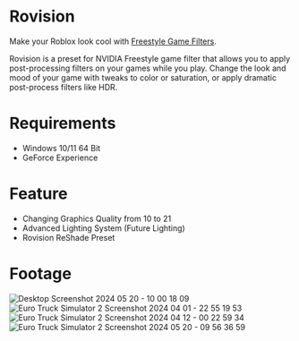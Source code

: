 # Rovision
Make your Roblox look cool with [Freestyle Game Filters](https://www.nvidia.com/en-us/geforce/geforce-experience/#Freestyle).

Rovision is a preset for NVIDIA Freestyle game filter that allows you to apply post-processing filters on your games while you play. Change the look and mood of your game with tweaks to color or saturation, or apply dramatic post-process filters like HDR.

# Requirements
- Windows 10/11 64 Bit
- GeForce Experience

# Feature
- Changing Graphics Quality from 10 to 21
- Advanced Lighting System (Future Lighting)
- Rovision ReShade Preset

# Footage
![Desktop Screenshot 2024 05 20 - 10 00 18 09](https://github.com/rizkwya/Rovision/assets/87561258/3b2a12c5-b4ac-4ea6-8722-d2ad845b26a6)
![Euro Truck Simulator 2 Screenshot 2024 04 01 - 22 55 19 53](https://github.com/rizkwya/Rovision/assets/87561258/bb5e1dbb-b791-4fc3-977a-b1d4ff96f27c)
![Euro Truck Simulator 2 Screenshot 2024 04 12 - 00 22 59 34](https://github.com/rizkwya/Rovision/assets/87561258/784b021e-878b-4280-9a4d-df433c1d560d)
![Euro Truck Simulator 2 Screenshot 2024 05 20 - 09 56 36 59](https://github.com/rizkwya/Rovision/assets/87561258/917d33c2-6ce6-40ba-8661-32fd7a4608bc)

